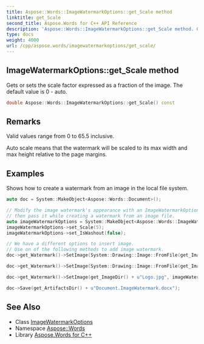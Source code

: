 ```yaml
---
title: Aspose::Words::ImageWatermarkOptions::get_Scale method
linktitle: get_Scale
second_title: Aspose.Words for C++ API Reference
description: 'Aspose::Words::ImageWatermarkOptions::get_Scale method. Gets or sets the scale factor expressed as a fraction of the image. The default value is 0 - auto in C++.'
type: docs
weight: 4000
url: /cpp/aspose.words/imagewatermarkoptions/get_scale/
---
```

## ImageWatermarkOptions::get_Scale method


Gets or sets the scale factor expressed as a fraction of the image. The default value is 0 - auto.

```cpp
double Aspose::Words::ImageWatermarkOptions::get_Scale() const
```

## Remarks


Valid values range from 0 to 65.5 inclusive.

Auto scale means that the watermark will be scaled to its max width and max height relative to the page margins.

## Examples



Shows how to create a watermark from an image in the local file system. 
```cpp
auto doc = System::MakeObject<Aspose::Words::Document>();

// Modify the image watermark's appearance with an ImageWatermarkOptions object,
// then pass it while creating a watermark from an image file.
auto imageWatermarkOptions = System::MakeObject<Aspose::Words::ImageWatermarkOptions>();
imageWatermarkOptions->set_Scale(5);
imageWatermarkOptions->set_IsWashout(false);

// We have a different options to insert image.
// Use on of the following methods to add image watermark.
doc->get_Watermark()->SetImage(System::Drawing::Image::FromFile(get_ImageDir() + u"Logo.jpg"));

doc->get_Watermark()->SetImage(System::Drawing::Image::FromFile(get_ImageDir() + u"Logo.jpg"), imageWatermarkOptions);

doc->get_Watermark()->SetImage(get_ImageDir() + u"Logo.jpg", imageWatermarkOptions);

doc->Save(get_ArtifactsDir() + u"Document.ImageWatermark.docx");
```

## See Also

* Class [ImageWatermarkOptions](../)
* Namespace [Aspose::Words](../../)
* Library [Aspose.Words for C++](../../../)
